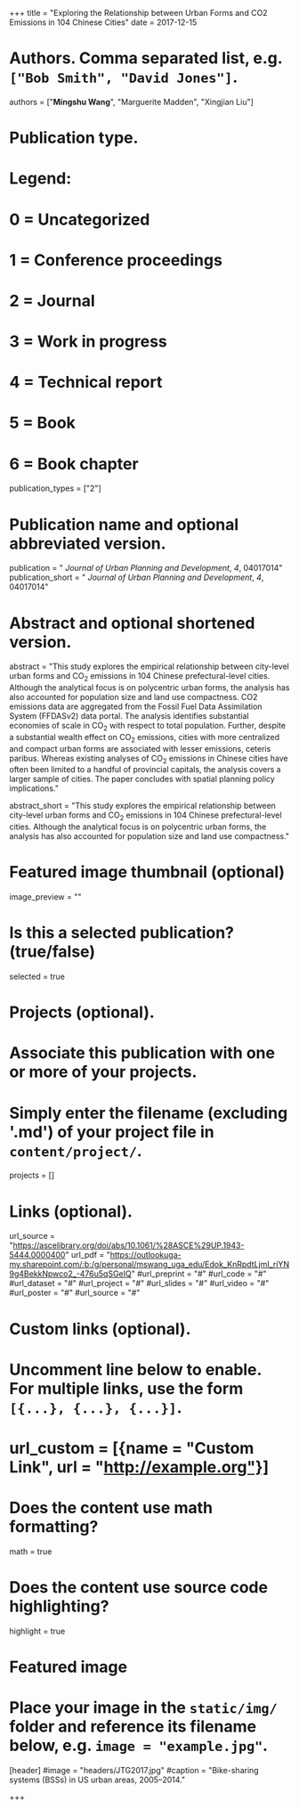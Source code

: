 +++
title = "Exploring the Relationship between Urban Forms and CO2 Emissions in 104 Chinese Cities"
date = 2017-12-15

# Authors. Comma separated list, e.g. `["Bob Smith", "David Jones"]`.
authors = ["**Mingshu Wang**", "Marguerite Madden", "Xingjian Liu"]

# Publication type.
# Legend:
# 0 = Uncategorized
# 1 = Conference proceedings
# 2 = Journal
# 3 = Work in progress
# 4 = Technical report
# 5 = Book
# 6 = Book chapter
publication_types = ["2"]

# Publication name and optional abbreviated version.
publication = " *Journal of Urban Planning and Development*, *4*, 04017014"
publication_short = " *Journal of Urban Planning and Development*, *4*, 04017014"

# Abstract and optional shortened version.
abstract = "This study explores the empirical relationship between city-level urban forms and CO<sub>2</sub> emissions in 104 Chinese prefectural-level cities. Although the analytical focus is on polycentric urban forms, the analysis has also accounted for population size and land use compactness. CO2 emissions data are aggregated from the Fossil Fuel Data Assimilation System (FFDASv2) data portal. The analysis identifies substantial economies of scale in CO<sub>2</sub> with respect to total population. Further, despite a substantial wealth effect on CO<sub>2</sub> emissions, cities with more centralized and compact urban forms are associated with lesser emissions, ceteris paribus. Whereas existing analyses of CO<sub>2</sub> emissions in Chinese cities have often been limited to a handful of provincial capitals, the analysis covers a larger sample of cities. The paper concludes with spatial planning policy implications."

abstract_short = "This study explores the empirical relationship between city-level urban forms and CO<sub>2</sub> emissions in 104 Chinese prefectural-level cities. Although the analytical focus is on polycentric urban forms, the analysis has also accounted for population size and land use compactness."

# Featured image thumbnail (optional)
image_preview = ""

# Is this a selected publication? (true/false)
selected = true

# Projects (optional).
#   Associate this publication with one or more of your projects.
#   Simply enter the filename (excluding '.md') of your project file in `content/project/`.

projects = []

# Links (optional).
url_source = "https://ascelibrary.org/doi/abs/10.1061/%28ASCE%29UP.1943-5444.0000400"
url_pdf = "https://outlookuga-my.sharepoint.com/:b:/g/personal/mswang_uga_edu/Edok_KnRpdtLjmI_riYN9g4BekkNpwco2_-476u5qSGeIQ"
#url_preprint = "#"
#url_code = "#"
#url_dataset = "#"
#url_project = "#"
#url_slides = "#"
#url_video = "#"
#url_poster = "#"
#url_source = "#"

# Custom links (optional).
#   Uncomment line below to enable. For multiple links, use the form `[{...}, {...}, {...}]`.
# url_custom = [{name = "Custom Link", url = "http://example.org"}]

# Does the content use math formatting?
math = true

# Does the content use source code highlighting?
highlight = true

# Featured image
# Place your image in the `static/img/` folder and reference its filename below, e.g. `image = "example.jpg"`.
[header]
#image = "headers/JTG2017.jpg"
#caption = "Bike-sharing systems (BSSs) in US urban areas, 2005–2014."

+++


